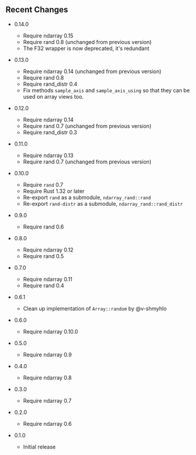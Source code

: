 Recent Changes
--------------

- 0.14.0

    - Require ndarray 0.15
    - Require rand 0.8 (unchanged from previous version)
    - The F32 wrapper is now deprecated, it's redundant

- 0.13.0

    - Require ndarray 0.14 (unchanged from previous version)
    - Require rand 0.8
    - Require rand_distr 0.4
    - Fix methods `sample_axis` and `sample_axis_using` so that they can be used on array views too.

- 0.12.0

    - Require ndarray 0.14
    - Require rand 0.7 (unchanged from previous version)
    - Require rand_distr 0.3

- 0.11.0

    - Require ndarray 0.13
    - Require rand 0.7 (unchanged from previous version)

- 0.10.0

    - Require `rand` 0.7
    - Require Rust 1.32 or later
    - Re-export `rand` as a submodule, `ndarray_rand::rand`
    - Re-export `rand-distr` as a submodule, `ndarray_rand::rand_distr`

- 0.9.0

    - Require rand 0.6

- 0.8.0

    - Require ndarray 0.12
    - Require rand 0.5

- 0.7.0

    - Require ndarray 0.11
    - Require rand 0.4

- 0.6.1

    - Clean up implementation of ``Array::random`` by @v-shmyhlo

- 0.6.0

    - Require ndarray 0.10.0

- 0.5.0

    - Require ndarray 0.9

- 0.4.0

    - Require ndarray 0.8

- 0.3.0

    - Require ndarray 0.7

- 0.2.0

    - Require ndarray 0.6

- 0.1.0

    - Initial release
